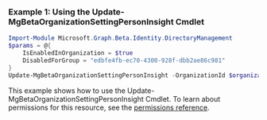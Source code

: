 ### Example 1: Using the Update-MgBetaOrganizationSettingPersonInsight Cmdlet
```powershell
Import-Module Microsoft.Graph.Beta.Identity.DirectoryManagement
$params = @{
	IsEnabledInOrganization = $true
	DisabledForGroup = "edbfe4fb-ec70-4300-928f-dbb2ae86c981"
}
Update-MgBetaOrganizationSettingPersonInsight -OrganizationId $organizationId -BodyParameter $params
```
This example shows how to use the Update-MgBetaOrganizationSettingPersonInsight Cmdlet.
To learn about permissions for this resource, see the [permissions reference](/graph/permissions-reference).

